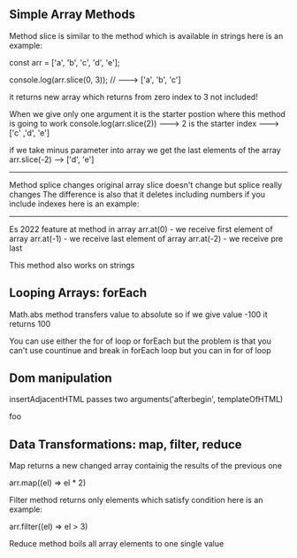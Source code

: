## Simple Array Methods

Method slice is similar to the method which is available in strings here is an example:

const arr = ['a', 'b', 'c', 'd', 'e'];

console.log(arr.slice(0, 3)); // ---> ['a', 'b', 'c']

it returns new array which returns from zero index to 3 not included!

When we give only one argument it is the starter postion where this method is going to work
console.log(arr.slice(2)) ---> 2 is the starter index ---> ['c' ,'d', 'e']

if we take minus parameter into array we get the last elements of the array arr.slice(-2) --> ['d', 'e']

---

Method splice changes original array slice doesn't change but splice really changes
The difference is also that it deletes including numbers if you include indexes here is an example:

---

Es 2022 feature
at method in array
arr.at(0) - we receive first element of array
arr.at(-1) - we receive last element of array
arr.at(-2) - we receive pre last

This method also works on strings

## Looping Arrays: forEach

Math.abs method transfers value to absolute so if we give value -100 it returns 100

You can use either the for of loop or forEach but the problem is that you can't use countinue and break in forEach loop
but you can in for of loop

## Dom manipulation

insertAdjacentHTML passes two arguments('afterbegin', templateOfHTML)

 <!-- beforebegin -->
<p>
<!-- afterbegin -->
foo
<!-- beforeend -->
</p>
<!-- afterend -->

## Data Transformations: map, filter, reduce

Map returns a new changed array containig the results of the previous one

arr.map((el) => el \* 2)

Filter method returns only elements which satisfy condition here is an example:

arr.filter((el) => el > 3)

Reduce method boils all array elements to one single value
